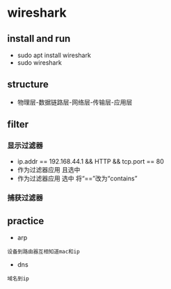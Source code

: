 # wireshark
## install and run
* sudo apt install wireshark
* sudo wireshark
## structure
* 物理层-数据链路层-网络层-传输层-应用层
## filter
### 显示过滤器
* ip.addr == 192.168.44.1 && HTTP && tcp.port == 80 
* 作为过滤器应用 且选中
* 作为过滤器应用 选中 将“==”改为“contains”
### 捕获过滤器

## practice
* arp
```
设备到路由器互相知道mac和ip
```
* dns
```
域名到ip
```



